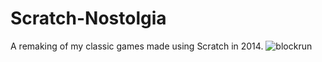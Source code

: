 # Scratch-Nostolgia
A remaking of my classic games made using Scratch in 2014.
![blockrun](https://user-images.githubusercontent.com/39223944/129098764-71e35373-4529-498f-a531-f07421b68ed5.png)
